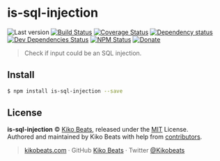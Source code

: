 # is-sql-injection
![Last version](https://img.shields.io/github/tag/Kikobeats/is-sql-injection.svg?style=flat-square)
[![Build Status](https://img.shields.io/travis/Kikobeats/is-sql-injection/master.svg?style=flat-square)](https://travis-ci.org/Kikobeats/is-sql-injection)
[![Coverage Status](https://img.shields.io/coveralls/Kikobeats/is-sql-injection.svg?style=flat-square)](https://coveralls.io/github/Kikobeats/is-sql-injection)
[![Dependency status](https://img.shields.io/david/Kikobeats/is-sql-injection.svg?style=flat-square)](https://david-dm.org/Kikobeats/is-sql-injection)
[![Dev Dependencies Status](https://img.shields.io/david/dev/Kikobeats/is-sql-injection.svg?style=flat-square)](https://david-dm.org/Kikobeats/is-sql-injection#info=devDependencies)
[![NPM Status](https://img.shields.io/npm/dm/is-sql-injection.svg?style=flat-square)](https://www.npmjs.org/package/is-sql-injection)
[![Donate](https://img.shields.io/badge/donate-paypal-blue.svg?style=flat-square)](https://paypal.me/Kikobeats)

> Check if input could be an SQL injection.

## Install

```bash
$ npm install is-sql-injection --save
```

## License

**is-sql-injection** © [Kiko Beats](https://kikobeats.com), released under the [MIT](https://github.com/Kikobeats/is-sql-injection/blob/master/LICENSE.md) License.<br>
Authored and maintained by Kiko Beats with help from [contributors](https://github.com/Kikobeats/is-sql-injection/contributors).

> [kikobeats.com](https://kikobeats.com) · GitHub [Kiko Beats](https://github.com/Kikobeats) · Twitter [@Kikobeats](https://twitter.com/Kikobeats)
